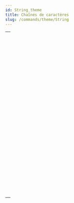 ```yaml
---
id: String_theme
title: Chaînes de caractères
slug: /commands/theme/String
---
```


|                                                                                                         |
| ------------------------------------------------------------------------------------------------------- |
| [<!-- INCLUDE #_command_.Change string.Syntax -->](../../commands-legacy/change-string.md)<br/>         |
| [<!-- INCLUDE #_command_.Char.Syntax -->](../../commands-legacy/char.md)<br/>                           |
| [<!-- INCLUDE #_command_.Character code.Syntax -->](../../commands-legacy/character-code.md)<br/>       |
| [<!-- INCLUDE #_command_.Compare strings.Syntax -->](../../commands-legacy/compare-strings.md)<br/>     |
| [<!-- INCLUDE #_command_.CONVERT FROM TEXT.Syntax -->](../../commands-legacy/convert-from-text.md)<br/> |
| [<!-- INCLUDE #_command_.Convert to text.Syntax -->](../../commands-legacy/convert-to-text.md)<br/>     |
| [<!-- INCLUDE #_command_.Delete string.Syntax -->](../../commands-legacy/delete-string.md)<br/>         |
| [<!-- INCLUDE #_command_.GET TEXT KEYWORDS.Syntax -->](../../commands-legacy/get-text-keywords.md)<br/> |
| [<!-- INCLUDE #_command_.Insert string.Syntax -->](../../commands-legacy/insert-string.md)<br/>         |
| [<!-- INCLUDE #_command_.Length.Syntax -->](../../commands-legacy/length.md)<br/>                       |
| [<!-- INCLUDE #_command_.Localized string.Syntax -->](../../commands-legacy/localized-string.md)<br/>   |
| [<!-- INCLUDE #_command_.Lowercase.Syntax -->](../../commands-legacy/lowercase.md)<br/>                 |
| [<!-- INCLUDE #_command_.Match regex.Syntax -->](../../commands-legacy/match-regex.md)<br/>             |
| [<!-- INCLUDE #_command_.Num.Syntax -->](../../commands-legacy/num.md)<br/>                             |
| [<!-- INCLUDE #_command_.Position.Syntax -->](../../commands-legacy/position.md)<br/>                   |
| [<!-- INCLUDE #_command_.Replace string.Syntax -->](../../commands-legacy/replace-string.md)<br/>       |
| [<!-- INCLUDE #_command_.Split string.Syntax -->](../../commands-legacy/split-string.md)<br/>           |
| [<!-- INCLUDE #_command_.String.Syntax -->](../../commands-legacy/string.md)<br/>                       |
| [<!-- INCLUDE #_command_.Substring.Syntax -->](../../commands-legacy/substring.md)<br/>                 |
| [<!-- INCLUDE #_command_.Uppercase.Syntax -->](../../commands-legacy/uppercase.md)<br/>                 |
